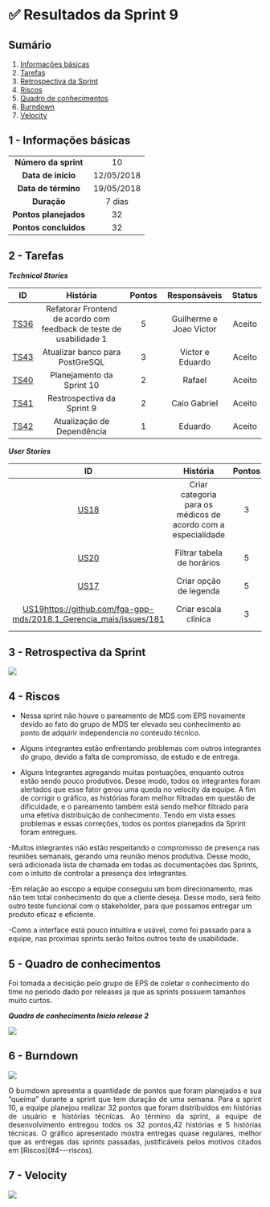 

# ✅ Resultados da Sprint 9

## Sumário

1. [Informações básicas](#1---informações-básicas)
1. [Tarefas](#2---tarefas)
1. [Retrospectiva da Sprint](#3---retrospectiva-da-sprint)
1. [Riscos](#4---riscos)
1. [Quadro de conhecimentos](#5---quadro-de-conhecimentos)
1. [Burndown](#6---burndown)
1. [Velocity](#7---velocity)

## 1 - Informações básicas

| | |
|:--:|:--:|
|**Número da sprint**|10|
|**Data de início**|12/05/2018|
|**Data de término**|19/05/2018|
|**Duração**|7 dias|
|**Pontos planejados**|32|
|**Pontos concluidos**|32|


## 2 - Tarefas

***Technical Stories***


|ID|História|Pontos|Responsáveis|Status|
|:-:|:-----:|:----:|:----------:|:----:|
|[TS36](https://github.com/fga-gpp-mds/2018.1_Gerencia_mais/issues/155)| Refatorar Frontend de acordo com feedback de teste de usabilidade 1 |  5 | Guilherme e Joao Victor| Aceito  |
|[TS43](https://github.com/fga-gpp-mds/2018.1_Gerencia_mais/issues/193)| Atualizar banco para PostGreSQL | 3 | Victor e Eduardo | Aceito |
|[TS40](https://github.com/fga-gpp-mds/2018.1_Gerencia_mais/issues/178)| Planejamento da Sprint 10 | 2 | Rafael | Aceito     |
|[TS41](https://github.com/fga-gpp-mds/2018.1_Gerencia_mais/issues/184)| Restrospectiva da Sprint 9 | 2 | Caio Gabriel            | Aceito     |
|[TS42](https://github.com/fga-gpp-mds/2018.1_Gerencia_mais/issues/188)| Atualização de Dependência | 1 |  Eduardo           | Aceito     |



***User Stories***

|ID|História|Pontos|Responsáveis|Status|
|:-:|:-----:|:----:|:----------:|:----:|
|[US18](https://github.com/fga-gpp-mds/2018.1_Gerencia_mais/issues/180)| Criar categoria para os médicos de acordo com a especialidade | 3 | Victor e Joao Victor | Aceito     |
|[US20](https://github.com/fga-gpp-mds/2018.1_Gerencia_mais/issues/182)| Filtrar tabela de horários | 5 | Caio Beleza, Adrielly e Guilherme | Aceito |
|[US17](https://github.com/fga-gpp-mds/2018.1_Gerencia_mais/issues/179)| Criar opção de legenda | 5 | Victor e Joao Victor | Aceito |
|[US19]()https://github.com/fga-gpp-mds/2018.1_Gerencia_mais/issues/181| Criar escala clínica | 3 | Caio Beleza, Adrielly e Guilherme | Aceito |




## 3 - Retrospectiva da Sprint

<img src="{{site.baseurl }}/documentos/imagens/Sprint9/retrospectiva_s10.png">

## 4 - Riscos

- Nessa sprint não houve o pareamento de MDS com EPS novamente devido ao fato do grupo de MDS ter elevado seu conhecimento ao ponto de adquirir independencia no conteudo técnico.

- Alguns integrantes estão enfrentando problemas com outros integrantes do grupo, devido a falta de compromisso, de estudo e de entrega. 

- Alguns Integrantes agregando muitas pontuações, enquanto outros estão sendo pouco produtivos. Desse modo, todos os integrantes foram alertados que esse fator gerou uma queda no velocity da equipe. A fim de corrigir o gráfico, as histórias foram melhor filtradas em questão de dificuldade, e o pareamento também está sendo melhor filtrado para uma efetiva distribuição de conhecimento. Tendo em vista esses problemas e essas correções, todos os pontos planejados da Sprint foram entregues.

-Muitos integrantes não estão respeitando o compromisso de presença nas reuniões semanais, gerando uma reunião menos produtiva. Desse modo, será adicionada lista de chamada em todas as documentações das Sprints, com o intuito de controlar a presença dos integrantes.

-Em relação ao escopo a equipe conseguiu um bom direcionamento, mas não tem total conhecimento do que a cliente deseja. Desse modo, será feito outro teste funcional com o stakeholder, para que possamos entregar um produto eficaz e eficiente.

-Como a interface está pouco intuitiva e usável, como foi passado para a equipe, nas proximas sprints serão feitos outros teste de usabilidade.


## 5 - Quadro de conhecimentos

Foi tomada a decisição pelo grupo de EPS de coletar o conhecimento do time no periodo dado por releases ja que as sprints possuem tamanhos muito curtos.

***Quadro de conhecimento Início release 2***

<img src="{{site.baseurl}}/documentos/imagens/Sprint8/conhecimento_s8.png">

## 6 - Burndown

<img src="{{site.baseurl }}/documentos/imagens/Sprint9/burndown_s11.png">

<p align="justify">O burndown apresenta a quantidade de pontos que foram planejados e sua “queima” durante a sprint que tem duração de uma semana. Para a sprint 10, a equipe planejou realizar 32 pontos que foram distribuídos em histórias de usuário e histórias técnicas.
Ao término da sprint, a equipe de desenvolvimento entregou todos os 32 pontos,42 histórias e 5 histórias técnicas. O gráfico apresentado mostra entregas quase regulares, melhor que as entregas das sprints passadas, justificáveis pelos motivos citados em [Riscos](#4---riscos).</p>

## 7 - Velocity

<img src="{{site.baseurl }}/documentos/imagens/Sprint9/velocity_s11.png">


